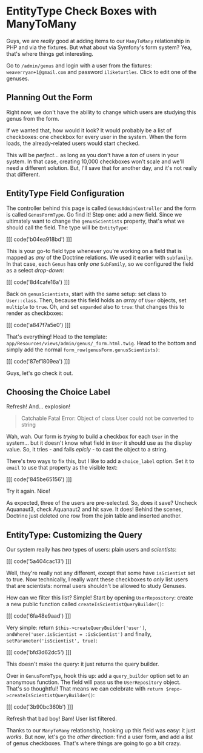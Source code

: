 # EntityType Check Boxes with ManyToMany

Guys, we are *really* good at adding items to our `ManyToMany` relationship in PHP
and via the fixtures. But what about via Symfony's form system? Yea, that's where
things get interesting.

Go to `/admin/genus` and login with a user from the fixtures: `weaverryan+1@gmail.com`
and password `iliketurtles`. Click to edit one of the genuses.

## Planning Out the Form

Right now, we don't have the ability to change which users are studying this genus
from the form.

If we wanted that, how would it look? It would probably be a list of checkboxes:
one checkbox for every user in the system. When the form loads, the already-related
users would start checked.

This will be *perfect*... as long as you don't have a *ton* of users in your system.
In that case, creating 10,000 checkboxes won't scale and we'll need a different
solution. But, I'll save that for another day, and it's not really that different.

## EntityType Field Configuration

The controller behind this page is called `GenusAdminController` and the form is
called `GenusFormType`. Go find it! Step one: add a new field. Since we ultimately
want to change the `genusScientists` property, that's what we should call the field.
The type will be `EntityType`:

[[[ code('b04ea918bd') ]]]

This is your go-to field type whenever you're working on a field that is mapped as *any*
of the Doctrine relations. We used it earlier with `subfamily`. In that case, each `Genus`
has only *one* `SubFamily`, so we configured the field as a select *drop-down*:

[[[ code('8d4cafe16a') ]]]

Back on `genusScientists`, start with the same setup: set class to `User::class`.
Then, because this field holds an *array* of `User` objects, set `multiple` to `true`.
Oh, and set `expanded` also to `true`: that changes this to render as checkboxes:

[[[ code('a847f7a5e0') ]]]

That's everything! Head to the template: `app/Resources/views/admin/genus/_form.html.twig`.
Head to the bottom and simply add the normal `form_row(genusForm.genusScientists)`:

[[[ code('87ef1809ea') ]]]

Guys, let's go check it out.

## Choosing the Choice Label

Refresh! And... explosion!

> Catchable Fatal Error: Object of class User could not be converted to string

Wah, wah. Our form is *trying* to build a checkbox for each `User` in the system...
but it doesn't know what field in `User` it should use as the display value. So, it
tries - and fails *epicly* - to cast the object to a string.

There's two ways to fix this, but I like to add a `choice_label` option. Set
it to `email` to use that property as the visible text:

[[[ code('845be65156') ]]]

Try it again. Nice!

As expected, three of the users are pre-selected. So, does it save? Uncheck Aquanaut3,
check Aquanaut2 and hit save. It does! Behind the scenes, Doctrine just deleted
one row from the join table and inserted another.

## EntityType: Customizing the Query

Our system really has *two* types of users: plain users and *scientists*:

[[[ code('5a404cac13') ]]]

Well, they're really not any different, except that some have `isScientist` set to true.
Now technically, I really want these checkboxes to *only* list users that are scientists:
normal users shouldn't be allowed to study Genuses.

How can we filter this list? Simple! Start by opening `UserRepository`: create
a new public function called `createIsScientistQueryBuilder()`:

[[[ code('6fa48e9aad') ]]]

Very simple: return `$this->createQueryBuilder('user')`, `andWhere('user.isScientist = :isScientist')`
and finally, `setParameter('isScientist', true)`:

[[[ code('bfd3d62dc5') ]]]

This doesn't make the query: it just returns the query builder.

Over in `GenusFormType`, hook this up: add a `query_builder` option set to an anonymous
function. The field will pass us the `UserRepository` object. That's so thoughtful!
That means we can celebrate with `return $repo->createIsScientistQueryBuilder()`:

[[[ code('3b90bc360b') ]]]

Refresh that bad boy! Bam! User list filtered.

Thanks to our `ManyToMany` relationship, hooking up this field was easy: it just *works*.
But now, let's go the *other* direction: find a user form, and add a list of genus
checkboxes. That's where things are going to go a bit crazy.
